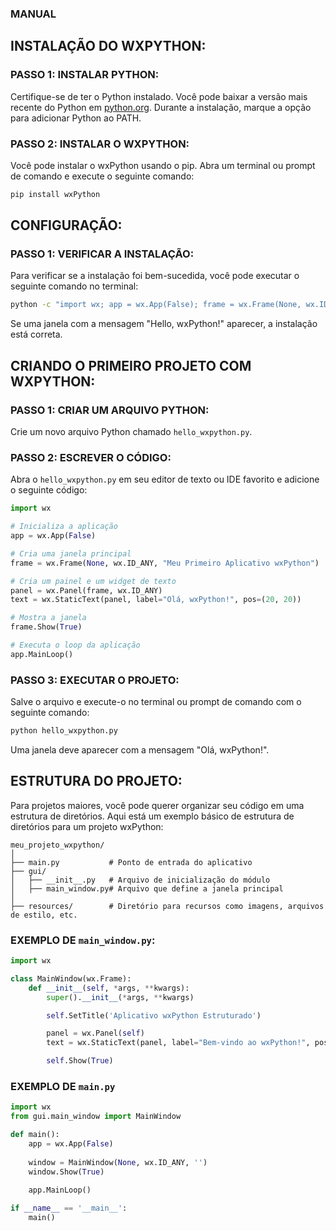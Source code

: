 ### MANUAL
## INSTALAÇÃO DO WXPYTHON:
### PASSO 1: INSTALAR PYTHON:
Certifique-se de ter o Python instalado. Você pode baixar a versão mais recente do Python em [python.org](https://www.python.org/). Durante a instalação, marque a opção para adicionar Python ao PATH.

### PASSO 2: INSTALAR O WXPYTHON:
Você pode instalar o wxPython usando o pip. Abra um terminal ou prompt de comando e execute o seguinte comando:

```sh
pip install wxPython
```

## CONFIGURAÇÃO:
### PASSO 1: VERIFICAR A INSTALAÇÃO:
Para verificar se a instalação foi bem-sucedida, você pode executar o seguinte comando no terminal:

```sh
python -c "import wx; app = wx.App(False); frame = wx.Frame(None, wx.ID_ANY, 'Hello, wxPython!'); frame.Show(True); app.MainLoop()"
```

Se uma janela com a mensagem "Hello, wxPython!" aparecer, a instalação está correta.

## CRIANDO O PRIMEIRO PROJETO COM WXPYTHON:
### PASSO 1: CRIAR UM ARQUIVO PYTHON:
Crie um novo arquivo Python chamado `hello_wxpython.py`.

### PASSO 2: ESCREVER O CÓDIGO:
Abra o `hello_wxpython.py` em seu editor de texto ou IDE favorito e adicione o seguinte código:

```python
import wx

# Inicializa a aplicação
app = wx.App(False)

# Cria uma janela principal
frame = wx.Frame(None, wx.ID_ANY, "Meu Primeiro Aplicativo wxPython")

# Cria um painel e um widget de texto
panel = wx.Panel(frame, wx.ID_ANY)
text = wx.StaticText(panel, label="Olá, wxPython!", pos=(20, 20))

# Mostra a janela
frame.Show(True)

# Executa o loop da aplicação
app.MainLoop()
```

### PASSO 3: EXECUTAR O PROJETO:
Salve o arquivo e execute-o no terminal ou prompt de comando com o seguinte comando:

```sh
python hello_wxpython.py
```

Uma janela deve aparecer com a mensagem "Olá, wxPython!".

## ESTRUTURA DO PROJETO:
Para projetos maiores, você pode querer organizar seu código em uma estrutura de diretórios. Aqui está um exemplo básico de estrutura de diretórios para um projeto wxPython:

```
meu_projeto_wxpython/
│
├── main.py           # Ponto de entrada do aplicativo
├── gui/
│   ├── __init__.py   # Arquivo de inicialização do módulo
│   ├── main_window.py# Arquivo que define a janela principal
│
├── resources/        # Diretório para recursos como imagens, arquivos de estilo, etc.
```

### EXEMPLO DE `main_window.py`:
```python
import wx

class MainWindow(wx.Frame):
    def __init__(self, *args, **kwargs):
        super().__init__(*args, **kwargs)

        self.SetTitle('Aplicativo wxPython Estruturado')

        panel = wx.Panel(self)
        text = wx.StaticText(panel, label="Bem-vindo ao wxPython!", pos=(20, 20))

        self.Show(True)
```

### EXEMPLO DE `main.py`
```python
import wx
from gui.main_window import MainWindow

def main():
    app = wx.App(False)
    
    window = MainWindow(None, wx.ID_ANY, '')
    window.Show(True)
    
    app.MainLoop()

if __name__ == '__main__':
    main()
```